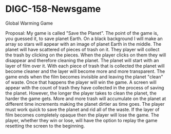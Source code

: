 # DIGC-158-Newsgame
Global Warming Game

Proposal:
My game is called "Save the Planet". The point of the game is, you guessed it, to save planet Earth. On a black background I will make an array so stars will appear with an image of planet Earth in the middle. The planet will have scattered of pieces of trash on it. They player will collect the trash by clicking on the pieces. When the player clicks on them they will disappear and therefore cleaning the planet. The planet will start with an layer of film over it. With each piece of trash that is collected the planet will become cleaner and the layer will become more and more transparent. The game ends when the film becomes invisible and leaving the planet "clean" of waste. Once that happens the player will win the game. A screen will appear with the count of trash they have collected in the process of saving the planet. However, the longer the player takes to clean the planet, the harder the game gets. More and more trash will accumulate on the planet at different time increments making the planet dirtier as time goes. The player must work quick to save the planet and rid all of the waste. If the layer of film becomes completely opaque then the player will lose the game. The player, whether they win or lose, will have the option to replay the game resetting the screen to the beginning.
